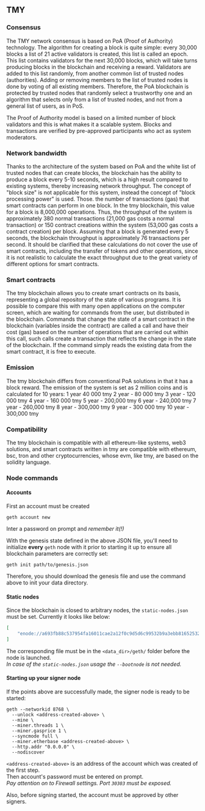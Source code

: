 ## TMY

### Consensus

The TMY network consensus is based on PoA (Proof of Authority) technology. The algorithm for creating a block is quite simple: every 30,000 blocks a list of 21 active validators is created, this list is called an epoch. This list contains validators for the next 30,000 blocks, which will take turns producing blocks in the blockchain and receiving a reward. Validators are added to this list randomly, from another common list of trusted nodes (authorities). Adding or removing members to the list of trusted nodes is done by voting of all existing members. Therefore, the PoA blockchain is protected by trusted nodes that randomly select a trustworthy one and an algorithm that selects only from a list of trusted nodes, and not from a general list of users, as in PoS.

The Proof of Authority model is based on a limited number of block validators and this is what makes it a scalable system. Blocks and transactions are verified by pre-approved participants who act as system moderators.


### Network bandwidth

Thanks to the architecture of the system based on PoA and the white list of trusted nodes that can create blocks, the blockchain has the ability to produce a block every 5-10 seconds, which is a high result compared to existing systems, thereby increasing network throughput. The concept of "block size" is not applicable for this system, instead the concept of "block processing power" is used. Those. the number of transactions (gas) that smart contracts can perform in one block. In the tmy blockchain, this value for a block is 8,000,000 operations. Thus, the throughput of the system is approximately 380 normal transactions (21,000 gas costs a normal transaction) or 150 contract creations within the system (53,000 gas costs a contract creation) per block. Assuming that a block is generated every 5 seconds, the blockchain throughput is approximately 76 transactions per second. It should be clarified that these calculations do not cover the use of smart contracts, including the transfer of tokens and other operations, since it is not realistic to calculate the exact throughput due to the great variety of different options for smart contracts.

### Smart contracts

The tmy blockchain allows you to create smart contracts on its basis, representing a global repository of the state of various programs. It is possible to compare this with many open applications on the computer screen, which are waiting for commands from the user, but distributed in the blockchain. Commands that change the state of a smart contract in the blockchain (variables inside the contract) are called a call and have their cost (gas) based on the number of operations that are carried out within this call, such calls create a transaction that reflects the change in the state of the blockchain. If the command simply reads the existing data from the smart contract, it is free to execute.


### Emission

The tmy blockchain differs from conventional PoA solutions in that it has a block reward. The emission of the system is set as 2 million coins and is calculated for 10 years:
1 year 40 000 tmy
2 year - 80 000 tmy
3 year - 120 000 tmy
4 year - 160 000 tmy
5 year - 200,000 tmy
6 year - 240,000 tmy
7 year - 260,000 tmy
8 year - 300,000 tmy
9 year - 300 000 tmy
10 year - 300,000 tmy

### Compatibility

The tmy blockchain is compatible with all ethereum-like systems, web3 solutions, and smart contracts written in tmy are compatible with ethereum, bsc, tron and other cryptocurrencies, whose evm, like tmy, are based on the solidity language.

### Node commands

#### Accounts
First an account must be created
```shell
geth account new 
```
Inter a password on prompt and *remember it(!)*

With the genesis state defined in the above JSON file, you'll need to initialize **every**
`geth` node with it prior to starting it up to ensure all blockchain parameters are correctly
set:

```shell
geth init path/to/genesis.json
```

Therefore, you should download the genesis file and use the command above to init your data directory.  

#### Static nodes
Since the blockchain is closed to arbitrary nodes, the `static-nodes.json` must be set. Currently it looks like below:
```json
[
	"enode://a693fb88c537954fa16011cae2a12f0c9d5d6c99532b9a3ebb816525323c22d9bcf973834fff37f10e3b42e3e63d2b69eecb27c8f141eb4f12190f2ddb626d7a@185.135.80.216:30303?discport=30304"
]
```

The corresponding file must be in the `<data_dir>/geth/` folder before the node is launched.   
*In case of the `static-nodes.json` usage the `--bootnode` is not needed.*

#### Starting up your signer node
If the points above are successfully made, the signer node is ready to be started:
```shell
geth --networkid 8768 \
  --unlock <address-created-above> \
  --mine \
  --miner.threads 1 \
  --miner.gasprice 1 \
  --syncmode full \
  --miner.etherbase <address-created-above> \
  --http.addr "0.0.0.0" \
  --nodiscover
```
`<address-created-above>` is an address of the account which was created of the first step.  
Then account's password must be entered on prompt.  
*Pay attention on to Firewall settings. Port `30303` must be exposed.*

Also, before signing started, the account must be approved by other signers.
